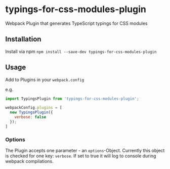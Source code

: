 # typings-for-css-modules-plugin

Webpack Plugin that generates TypeScript typings for CSS modules

## Installation

Install via npm `npm install --save-dev typings-for-css-modules-plugin`

## Usage

Add to Plugins in your `webpack.config`

e.g.  
```js
import TypingsPlugin from 'typings-for-css-modules-plugin';

webpackConfig.plugins = [
  new TypingsPlugin({
    verbose: false
  });
]
```

### Options

The Plugin accepts one parameter - an `options`-Object.
Currently this object is checked for one key: `verbose`. If set to true it will log to console during webpack compilations.
